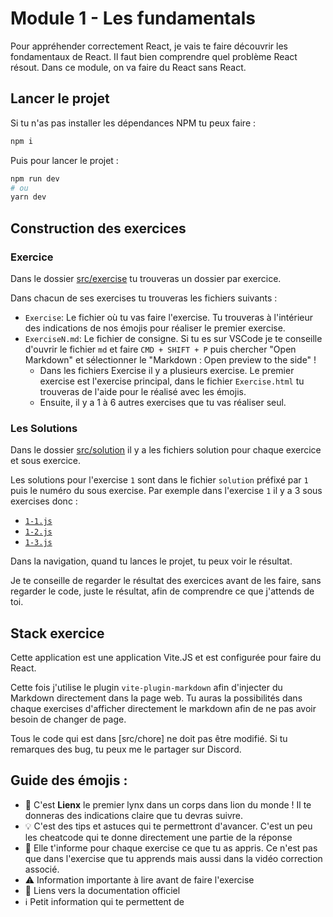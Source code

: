 # Module 1 - Les fundamentals

Pour appréhender correctement React, je vais te faire découvrir les fondamentaux de React.
Il faut bien comprendre quel problème React résout. Dans ce module, on va faire du React
sans React.

## Lancer le projet

Si tu n'as pas installer les dépendances NPM tu peux faire :

```bash
npm i
```

Puis pour lancer le projet :

```bash
npm run dev
# ou
yarn dev
```

## Construction des exercices

### Exercice

Dans le dossier [src/exercise](src/exercise) tu trouveras un dossier par exercice.

Dans chacun de ses exercises tu trouveras les fichiers suivants :

- `Exercise`: Le fichier où tu vas faire l'exercise. Tu trouveras à l'intérieur des indications
  de nos émojis pour réaliser le premier exercise.
- `ExerciseN.md`: Le fichier de consigne. Si tu es sur VSCode je te conseille d'ouvrir le
  fichier `md` et faire `CMD + SHIFT + P` puis chercher "Open Markdown" et sélectionner le
  "Markdown : Open preview to the side" !
  - Dans les fichiers Exercise il y a plusieurs exercise. Le premier exercise est l'exercise
    principal, dans le fichier `Exercise.html` tu trouveras de l'aide pour le réalisé avec les émojis.
  - Ensuite, il y a 1 à 6 autres exercises que tu vas réaliser seul.

### Les Solutions

Dans le dossier [src/solution](src/solution) il y a les fichiers solution pour chaque exercice et sous exercice.

Les solutions pour l'exercise `1` sont dans le fichier `solution` préfixé par `1` puis le numéro
du sous exercise. Par exemple dans l'exercise `1` il y a 3 sous exercises donc :

- [`1-1.js`](src/solution/1-1.js)
- [`1-2.js`](src/solution/1-2.js)
- [`1-3.js`](src/solution/1-3.js)

Dans la navigation, quand tu lances le projet, tu peux voir le résultat.

Je te conseille de regarder le résultat des exercices avant de les faire, sans regarder le code,
juste le résultat, afin de comprendre ce que j'attends de toi.

## Stack exercice

Cette application est une application Vite.JS et est configurée pour faire du
React.

Cette fois j'utilise le plugin `vite-plugin-markdown` afin d'injecter du Markdown
directement dans la page web. Tu auras la possibilités dans chaque exercises
d'afficher directement le markdown afin de ne pas avoir besoin de changer
de page.

Tous le code qui est dans [src/chore] ne doit pas être modifié. Si tu remarques
des bug, tu peux me le partager sur Discord.

## Guide des émojis :

- 🦁 C'est **Lienx** le premier lynx dans un corps dans lion du monde ! Il te donneras
  des indications claire que tu devras suivre.
- 💡 C'est des tips et astuces qui te permettront d'avancer. C'est un peu les cheatcode
  qui te donne directement une partie de la réponse
- 💌 Elle t'informe pour chaque exercise ce que tu as appris. Ce n'est pas que dans
  l'exercise que tu apprends mais aussi dans la vidéo correction associé.
- ⚠️ Information importante à lire avant de faire l'exercise
- 📖 Liens vers la documentation officiel
- ℹ️ Petit information qui te permettent de
